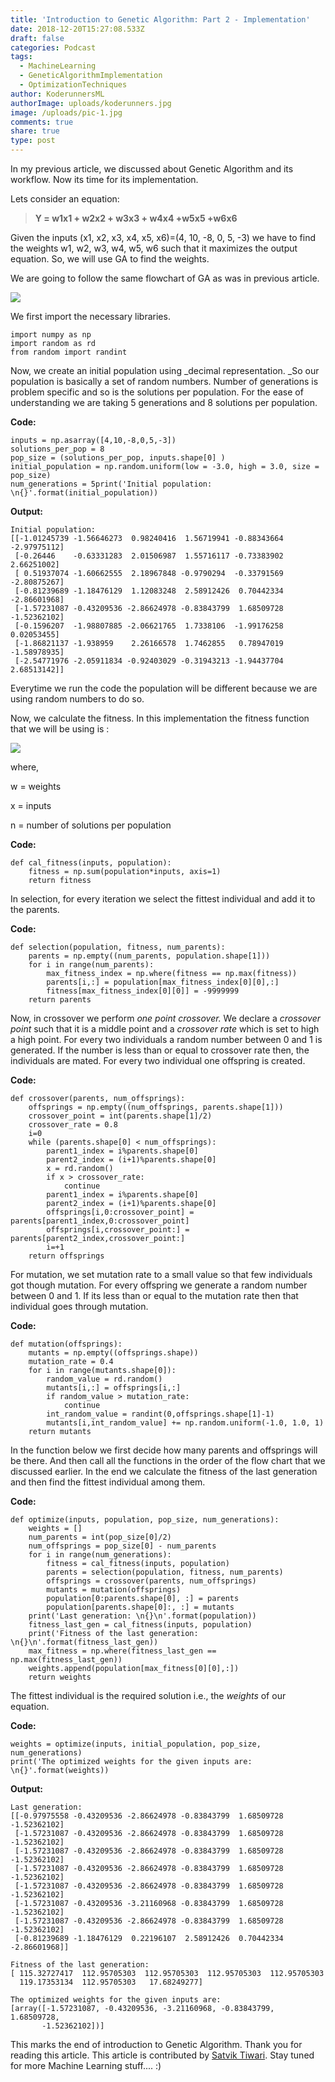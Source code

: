 ```yaml
---
title: 'Introduction to Genetic Algorithm: Part 2 - Implementation'
date: 2018-12-20T15:27:08.533Z
draft: false
categories: Podcast
tags:
  - MachineLearning
  - GeneticAlgorithmImplementation
  - OptimizationTechniques
author: KoderunnersML
authorImage: uploads/koderunners.jpg
image: /uploads/pic-1.jpg
comments: true
share: true
type: post
---
```

In my previous article, we discussed about Genetic Algorithm and its workflow. Now its time for its implementation.

Lets consider an equation:

> **Y = w1x1 + w2x2 + w3x3 + w4x4 +w5x5 +w6x6**

Given the inputs (x1, x2, x3, x4, x5, x6)=(4, 10, -8, 0, 5, -3) we have to find the weights w1, w2, w3, w4, w5, w6 such that it maximizes the output equation. So, we will use GA to find the weights.

We are going to follow the same flowchart of GA as was in previous article.

![](/uploads/fig-2.jpg)

We first import the necessary libraries.

```
import numpy as np
import random as rd
from random import randint  
```

Now, we create an initial population using _decimal representation. _So our population is basically a set of random numbers. Number of generations is problem specific and so is the solutions per population. For the ease of understanding we are taking 5 generations and 8 solutions per population.

**Code:**

```
inputs = np.asarray([4,10,-8,0,5,-3])
solutions_per_pop = 8
pop_size = (solutions_per_pop, inputs.shape[0] )
initial_population = np.random.uniform(low = -3.0, high = 3.0, size = pop_size)
num_generations = 5print('Initial population: \n{}'.format(initial_population))
```

**Output:**

```
Initial population: 
[[-1.01245739 -1.56646273  0.98240416  1.56719941 -0.88343664 -2.97975112]
 [-0.26446    -0.63331283  2.01506987  1.55716117 -0.73383902  2.66251002]
 [ 0.51937074 -1.60662555  2.18967848 -0.9790294  -0.33791569 -2.80875267]
 [-0.81239689 -1.18476129  1.12083248  2.58912426  0.70442334 -2.86601968]
 [-1.57231087 -0.43209536 -2.86624978 -0.83843799  1.68509728 -1.52362102]
 [-0.1596207  -1.98807885 -2.06621765  1.7338106  -1.99176258  0.02053455]
 [-1.86821137 -1.938959    2.26166578  1.7462855   0.78947019 -1.58978935]
 [-2.54771976 -2.05911834 -0.92403029 -0.31943213 -1.94437704  2.68513142]]
```

Everytime we run the code the population will be different because we are using random numbers to do so.

Now, we calculate the fitness. In this implementation the fitness function that we will be using is :

![](/uploads/whatsapp-image-2018-12-21-at-02.54.37.jpeg)

where, 

w = weights

x = inputs

n = number of solutions per population                                                                                                                                                                                                                                                   

**Code:**

```
def cal_fitness(inputs, population):
    fitness = np.sum(population*inputs, axis=1)
    return fitness
```

In selection, for every iteration we select the fittest individual and add it to the parents.

**Code:**

```
def selection(population, fitness, num_parents):
    parents = np.empty((num_parents, population.shape[1]))
    for i in range(num_parents):
        max_fitness_index = np.where(fitness == np.max(fitness))
        parents[i,:] = population[max_fitness_index[0][0],:]
        fitness[max_fitness_index[0][0]] = -9999999
    return parents
```

Now, in crossover we perform _one point crossover._ We declare a _crossover point_ such that it is a middle point and a _crossover rate_ which is set to high a high point. For every two individuals a random number between 0 and 1 is generated. If the number is less than or equal to crossover rate then, the individuals are mated. For every two individual one offspring is created.

**Code:**

```
def crossover(parents, num_offsprings):
    offsprings = np.empty((num_offsprings, parents.shape[1]))
    crossover_point = int(parents.shape[1]/2)
    crossover_rate = 0.8
    i=0
    while (parents.shape[0] < num_offsprings):
        parent1_index = i%parents.shape[0]
        parent2_index = (i+1)%parents.shape[0]
        x = rd.random()
        if x > crossover_rate:
            continue
        parent1_index = i%parents.shape[0]
        parent2_index = (i+1)%parents.shape[0]
        offsprings[i,0:crossover_point] = parents[parent1_index,0:crossover_point]
        offsprings[i,crossover_point:] = parents[parent2_index,crossover_point:]
        i=+1
    return offsprings    
```

For mutation, we set mutation rate to a small value so that few individuals got though mutation. For every offspring we generate a random number between 0 and 1. If its less than or equal to the mutation rate then that individual goes through mutation.

**Code:**

```
def mutation(offsprings):
    mutants = np.empty((offsprings.shape))
    mutation_rate = 0.4
    for i in range(mutants.shape[0]):
        random_value = rd.random()
        mutants[i,:] = offsprings[i,:]
        if random_value > mutation_rate:
            continue
        int_random_value = randint(0,offsprings.shape[1]-1)    
        mutants[i,int_random_value] += np.random.uniform(-1.0, 1.0, 1)  
    return mutants
```

In the function below we first decide how many parents and offsprings will be there. And then call all the functions in the order of the flow chart that we discussed earlier. In the end we calculate the fitness of the last generation and then find the fittest individual among them.

**Code:**

```
def optimize(inputs, population, pop_size, num_generations):
    weights = []
    num_parents = int(pop_size[0]/2)
    num_offsprings = pop_size[0] - num_parents 
    for i in range(num_generations):
        fitness = cal_fitness(inputs, population)
        parents = selection(population, fitness, num_parents)
        offsprings = crossover(parents, num_offsprings)
        mutants = mutation(offsprings)
        population[0:parents.shape[0], :] = parents
        population[parents.shape[0]:, :] = mutants
    print('Last generation: \n{}\n'.format(population)) 
    fitness_last_gen = cal_fitness(inputs, population)
    print('Fitness of the last generation: \n{}\n'.format(fitness_last_gen))
    max_fitness = np.where(fitness_last_gen == np.max(fitness_last_gen))
    weights.append(population[max_fitness[0][0],:])
    return weights    
```

The fittest individual is the required solution i.e., the _weights_ of our equation.

**Code:**

```
weights = optimize(inputs, initial_population, pop_size, num_generations)
print('The optimized weights for the given inputs are: \n{}'.format(weights))
```

**Output:**

```
Last generation: 
[[-0.97975558 -0.43209536 -2.86624978 -0.83843799  1.68509728 -1.52362102]
 [-1.57231087 -0.43209536 -2.86624978 -0.83843799  1.68509728 -1.52362102]
 [-1.57231087 -0.43209536 -2.86624978 -0.83843799  1.68509728 -1.52362102]
 [-1.57231087 -0.43209536 -2.86624978 -0.83843799  1.68509728 -1.52362102]
 [-1.57231087 -0.43209536 -2.86624978 -0.83843799  1.68509728 -1.52362102]
 [-1.57231087 -0.43209536 -3.21160968 -0.83843799  1.68509728 -1.52362102]
 [-1.57231087 -0.43209536 -2.86624978 -0.83843799  1.68509728 -1.52362102]
 [-0.81239689 -1.18476129  0.22196107  2.58912426  0.70442334 -2.86601968]]

Fitness of the last generation: 
[ 115.32727417  112.95705303  112.95705303  112.95705303  112.95705303
  119.17353134  112.95705303   17.68249277]

The optimized weights for the given inputs are: 
[array([-1.57231087, -0.43209536, -3.21160968, -0.83843799,  1.68509728,
       -1.52362102])]
```







This marks the end of introduction to Genetic Algorithm. Thank you for reading this article. This article is contributed by [Satvik Tiwari](https://www.linkedin.com/in/satvik-tiwari-1a2955155/). Stay tuned for more Machine Learning stuff....  :)
